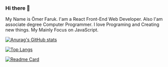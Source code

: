 ### Hi there 👋

My Name is Ömer Faruk. I'am a React Front-End Web Developer. Also I'am associate degree Computer Programmer. I love Programing and Creating new things. My Mainly Focus on JavaScript. 

[![Anurag's GitHub stats](https://github-readme-stats.vercel.app/api?username=omerfarukyapici)](https://github.com/anuraghazra/github-readme-stats)

[![Top Langs](https://github-readme-stats.vercel.app/api/top-langs/?username=omerfarukyapici&layout=compact)](https://github.com/anuraghazra/github-readme-stats)

[![Readme Card](https://github-readme-stats.vercel.app/api/pin/?username=omerfarukyapici&repo=github-readme-stats)](https://github.com/anuraghazra/github-readme-stats)
